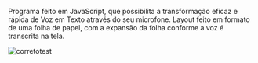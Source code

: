 Programa feito em JavaScript, que possibilita a transformação eficaz e rápida de Voz em Texto através do seu microfone.
Layout feito em formato de uma folha de papel, com a expansão da folha conforme a voz é transcrita na tela.

![corretotest](https://user-images.githubusercontent.com/59836341/89199303-bbb7b680-d584-11ea-9dc5-d32ddb175cda.gif)
